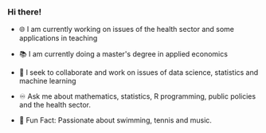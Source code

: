 ### Hi there!

- 🌐 I am currently working on issues of the health sector and some applications in teaching
- 📚 I am currently doing a master's degree in applied economics
- 🔎 I seek to collaborate and work on issues of data science, statistics and machine learning
- ♾ Ask me about mathematics, statistics, R programming, public policies and the health sector.

- 🎹 Fun Fact: Passionate about swimming, tennis and music.

